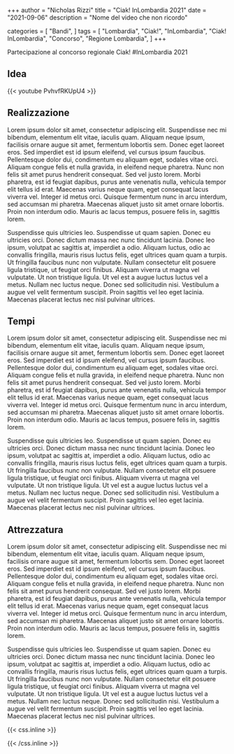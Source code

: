 +++
author = "Nicholas Rizzi"
title = "Ciak! InLombardia 2021"
date = "2021-09-06"
description = "Nome del video che non ricordo"

categories = [
    "Bandi",
]
tags = [
    "Lombardia",
    "Ciak!",
    "InLombardia",
    "Ciak! InLombardia",
    "Concorso",
    "Regione Lombardia",
]
+++

Partecipazione al concorso regionale Ciak! #InLombardia 2021

## Idea

{{< youtube PvhvfRKUpU4 >}}

## Realizzazione

Lorem ipsum dolor sit amet, consectetur adipiscing elit. Suspendisse nec mi bibendum, elementum elit vitae, iaculis quam. Aliquam neque ipsum, facilisis ornare augue sit amet, fermentum lobortis sem. Donec eget laoreet eros. Sed imperdiet est id ipsum eleifend, vel cursus ipsum faucibus. Pellentesque dolor dui, condimentum eu aliquam eget, sodales vitae orci. Aliquam congue felis et nulla gravida, in eleifend neque pharetra. Nunc non felis sit amet purus hendrerit consequat. Sed vel justo lorem. Morbi pharetra, est id feugiat dapibus, purus ante venenatis nulla, vehicula tempor elit tellus id erat. Maecenas varius neque quam, eget consequat lacus viverra vel. Integer id metus orci. Quisque fermentum nunc in arcu interdum, sed accumsan mi pharetra. Maecenas aliquet justo sit amet ornare lobortis. Proin non interdum odio. Mauris ac lacus tempus, posuere felis in, sagittis lorem.

Suspendisse quis ultricies leo. Suspendisse ut quam sapien. Donec eu ultricies orci. Donec dictum massa nec nunc tincidunt lacinia. Donec leo ipsum, volutpat ac sagittis at, imperdiet a odio. Aliquam luctus, odio ac convallis fringilla, mauris risus luctus felis, eget ultrices quam quam a turpis. Ut fringilla faucibus nunc non vulputate. Nullam consectetur elit posuere ligula tristique, ut feugiat orci finibus. Aliquam viverra ut magna vel vulputate. Ut non tristique ligula. Ut vel est a augue luctus luctus vel a metus. Nullam nec luctus neque. Donec sed sollicitudin nisi. Vestibulum a augue vel velit fermentum suscipit. Proin sagittis vel leo eget lacinia. Maecenas placerat lectus nec nisl pulvinar ultrices.

## Tempi

Lorem ipsum dolor sit amet, consectetur adipiscing elit. Suspendisse nec mi bibendum, elementum elit vitae, iaculis quam. Aliquam neque ipsum, facilisis ornare augue sit amet, fermentum lobortis sem. Donec eget laoreet eros. Sed imperdiet est id ipsum eleifend, vel cursus ipsum faucibus. Pellentesque dolor dui, condimentum eu aliquam eget, sodales vitae orci. Aliquam congue felis et nulla gravida, in eleifend neque pharetra. Nunc non felis sit amet purus hendrerit consequat. Sed vel justo lorem. Morbi pharetra, est id feugiat dapibus, purus ante venenatis nulla, vehicula tempor elit tellus id erat. Maecenas varius neque quam, eget consequat lacus viverra vel. Integer id metus orci. Quisque fermentum nunc in arcu interdum, sed accumsan mi pharetra. Maecenas aliquet justo sit amet ornare lobortis. Proin non interdum odio. Mauris ac lacus tempus, posuere felis in, sagittis lorem.

Suspendisse quis ultricies leo. Suspendisse ut quam sapien. Donec eu ultricies orci. Donec dictum massa nec nunc tincidunt lacinia. Donec leo ipsum, volutpat ac sagittis at, imperdiet a odio. Aliquam luctus, odio ac convallis fringilla, mauris risus luctus felis, eget ultrices quam quam a turpis. Ut fringilla faucibus nunc non vulputate. Nullam consectetur elit posuere ligula tristique, ut feugiat orci finibus. Aliquam viverra ut magna vel vulputate. Ut non tristique ligula. Ut vel est a augue luctus luctus vel a metus. Nullam nec luctus neque. Donec sed sollicitudin nisi. Vestibulum a augue vel velit fermentum suscipit. Proin sagittis vel leo eget lacinia. Maecenas placerat lectus nec nisl pulvinar ultrices.

## Attrezzatura

Lorem ipsum dolor sit amet, consectetur adipiscing elit. Suspendisse nec mi bibendum, elementum elit vitae, iaculis quam. Aliquam neque ipsum, facilisis ornare augue sit amet, fermentum lobortis sem. Donec eget laoreet eros. Sed imperdiet est id ipsum eleifend, vel cursus ipsum faucibus. Pellentesque dolor dui, condimentum eu aliquam eget, sodales vitae orci. Aliquam congue felis et nulla gravida, in eleifend neque pharetra. Nunc non felis sit amet purus hendrerit consequat. Sed vel justo lorem. Morbi pharetra, est id feugiat dapibus, purus ante venenatis nulla, vehicula tempor elit tellus id erat. Maecenas varius neque quam, eget consequat lacus viverra vel. Integer id metus orci. Quisque fermentum nunc in arcu interdum, sed accumsan mi pharetra. Maecenas aliquet justo sit amet ornare lobortis. Proin non interdum odio. Mauris ac lacus tempus, posuere felis in, sagittis lorem.

Suspendisse quis ultricies leo. Suspendisse ut quam sapien. Donec eu ultricies orci. Donec dictum massa nec nunc tincidunt lacinia. Donec leo ipsum, volutpat ac sagittis at, imperdiet a odio. Aliquam luctus, odio ac convallis fringilla, mauris risus luctus felis, eget ultrices quam quam a turpis. Ut fringilla faucibus nunc non vulputate. Nullam consectetur elit posuere ligula tristique, ut feugiat orci finibus. Aliquam viverra ut magna vel vulputate. Ut non tristique ligula. Ut vel est a augue luctus luctus vel a metus. Nullam nec luctus neque. Donec sed sollicitudin nisi. Vestibulum a augue vel velit fermentum suscipit. Proin sagittis vel leo eget lacinia. Maecenas placerat lectus nec nisl pulvinar ultrices.

{{< css.inline >}}
<style>
.canon { background: white; width: 100%; height: auto; }
</style>
{{< /css.inline >}}
